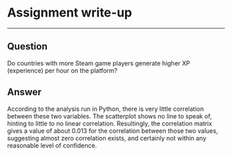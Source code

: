 # Assignment write-up

---

## Question

Do countries with more Steam game players generate higher XP (experience) per hour on the platform?

## Answer

According to the analysis run in Python, there is very little correlation between these two variables. The scatterplot shows no line to speak of, hinting to little to no linear correlation. Resultingly, the correlation matrix gives a value of about 0.013 for the correlation between those two values, suggesting almost zero correlation exists, and certainly not within any reasonable level of confidence.